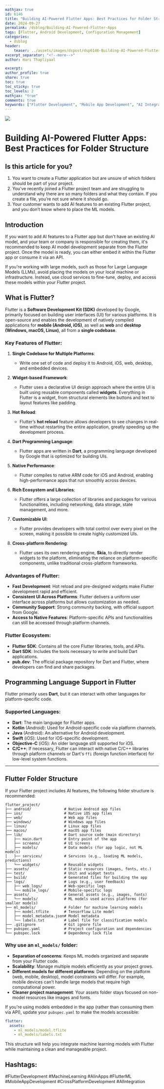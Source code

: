 ```yaml
---
mathjax: true
id: 6146
title: "Building AI-Powered Flutter Apps: Best Practices for Folder Structure"
date: 2024-09-27
permalink: /dsblog/Building-AI-Powered-Flutter-Apps
tags: [Flutter, Android Development, Configuration Management]
categories:
  - dsblog
header:
    teaser: ../assets/images/dspost/dsp6146-Building-AI-Powered-Flutter-Apps.jpg
excerpt_separator: "<!--more-->"   
author: Hari Thapliyaal   

excerpt:   
author_profile: true   
share: true   
toc: true   
toc_sticky: true 
toc_levels: 2
mathjax: "true"
comments: true
keywords: ["Flutter Development", "Mobile App Development", "AI Integration", "Flutter Architecture", "Project Organization", "Machine Learning", "TensorFlow Lite", "Cross-Platform Development", "Flutter Best Practices", "Mobile AI", "App Structure", "Development Workflow", "Code Organization", "Flutter Framework", "Mobile Development"]
---
```


![]( ../assets/images/dspost/dsp6146-Building-AI-Powered-Flutter-Apps.jpg)

# Building AI-Powered Flutter Apps: Best Practices for Folder Structure

## Is this article for you?

1. You want to create a Flutter application but are unsure of which folders should be part of your project.
2. You’ve recently joined a Flutter project team and are struggling to understand why there are so many folders and what they contain. If you create a file, you’re not sure where it should go.
3. Your customer wants to add AI features to an existing Flutter project, and you don’t know where to place the ML models.

## Introduction

If you want to add AI features to a Flutter app but don't have an existing AI model, and your team or company is responsible for creating them, it's recommended to keep AI model development separate from the Flutter project. Once the model is ready, you can either embed it within the Flutter app or consume it via an API.

If you're working with large models, such as those for Large Language Models (LLMs), avoid placing the models on your local machine or infrastructure. Instead, use cloud services to fine-tune, deploy, and access these models within your Flutter project.

## What is Flutter?

Flutter is a **Software Development Kit (SDK)** developed by Google, primarily focused on building user interfaces (UI) for various platforms. It is open-source and enables the development of natively compiled applications for **mobile (Android, iOS)**, as well as **web** and **desktop (Windows, macOS, Linux)**, all from a **single codebase**.

### Key Features of Flutter:

1. **Single Codebase for Multiple Platforms**:
   - Write one set of code and deploy it to Android, iOS, web, desktop, and embedded devices.

2. **Widget-based Framework**:
   - Flutter uses a declarative UI design approach where the entire UI is built using reusable components called **widgets**. Everything in Flutter is a widget, from structural elements like buttons and text to layout features like padding.

3. **Hot Reload**:
   - Flutter’s **hot reload** feature allows developers to see changes in real-time without restarting the entire application, greatly speeding up the development process.

4. **Dart Programming Language**:
   - Flutter apps are written in **Dart**, a programming language developed by Google that is optimized for building UIs.

5. **Native Performance**:
   - Flutter compiles to native ARM code for iOS and Android, enabling high-performance apps that run smoothly across devices.

6. **Rich Ecosystem and Libraries**:
   - Flutter offers a large collection of libraries and packages for various functionalities, including networking, data storage, state management, and more.

7. **Customizable UI**:
   - Flutter provides developers with total control over every pixel on the screen, making it possible to create highly customized UIs.

8. **Cross-platform Rendering**:
   - Flutter uses its own rendering engine, **Skia**, to directly render widgets to the platform, eliminating the reliance on platform-specific components, unlike traditional cross-platform frameworks.

### Advantages of Flutter:

- **Fast Development**: Hot reload and pre-designed widgets make Flutter development rapid and efficient.
- **Consistent UI Across Platforms**: Flutter delivers a uniform user interface across platforms but allows customization as needed.
- **Community Support**: Strong community backing, with official support from Google.
- **Access to Native Features**: Platform-specific APIs and functionalities can still be accessed through platform channels.

### Flutter Ecosystem:

- **Flutter SDK**: Contains all the core Flutter libraries, tools, and APIs.
- **Dart SDK**: Includes the tools necessary to write and build Dart applications.
- **pub.dev**: The official package repository for Dart and Flutter, where developers can find and share packages.

## Programming Language Support in Flutter

Flutter primarily uses **Dart**, but it can interact with other languages for platform-specific code.

### Supported Languages:

- **Dart**: The main language for Flutter apps.
- **Kotlin** (Android): Used for Android-specific code via platform channels.
- **Java** (Android): An alternative for Android development.
- **Swift** (iOS): Used for iOS-specific development.
- **Objective-C** (iOS): An older language still supported for iOS.
- **C/C++**: If necessary, Flutter can interact with native C/C++ libraries through platform channels or Dart's `ffi` (foreign function interface) for low-level system functions.

---

## Flutter Folder Structure

If your Flutter project includes AI features, the following folder structure is recommended:

```
flutter_project/
├── android/               # Native Android app files
├── ios/                   # Native iOS app files
├── web/                   # Web app files
├── windows/               # Windows app files
├── linux/                 # Linux app files
├── macos/                 # macOS app files
├── lib/                   # Dart source code (main directory)
│   ├── main.dart          # Entry point of the app
│   ├── screens/           # UI screens
│   ├── models/            # Data models (for app logic, not ML models)
│   ├── services/          # Services (e.g., loading ML models, predictions)
│   └── widgets/           # Reusable widgets
├── assets/                # Static resources (images, fonts, etc.)
├── test/                  # Unit and widget tests
├── build/                 # Generated files for building the app
├── logs/                  # Logs (e.g., user feedback)
│   ├── web_logs/          # Web-specific logs
│   └── mobile_logs/       # Mobile-specific logs
├── assets/                # General assets (e.g., images, fonts)
│   └── models/            # ML models used across platforms (for smaller models)
├── ml_models/             # Folder for machine learning models
│   ├── model.tflite       # TensorFlow Lite model
│   ├── model_metadata.json# Model metadata
│   └── labels.txt         # Label file for classification models
├── .gitignore             # Git ignore file
├── pubspec.yaml           # Project configuration and dependencies
└── pubspec.lock           # Dependency lock file
```

### Why use an `ml_models/` folder:

- **Separation of concerns**: Keeps ML models organized and separate from your Flutter code.
- **Scalability**: Manage multiple models efficiently as your project grows.
- **Different models for different platforms**: Depending on the platform (web, mobile, desktop), model constraints will differ. For example, mobile devices can’t handle large models that require high computational power.
- **Cleaner project management**: Your assets folder stays focused on non-model resources like images and fonts.

If you're using models embedded in the app (rather than consuming them via API), update your `pubspec.yaml` to make the models accessible:

```yaml
flutter:
  assets:
    - ml_models/model.tflite
    - ml_models/labels.txt
```

This structure will help you integrate machine learning models with Flutter while maintaining a clean and manageable project.

## Hashtags:
#FlutterDevelopment
#MachineLearning
#AIinApps
#FlutterML
#MobileAppDevelopment
#CrossPlatformDevelopment
#AIIntegration
